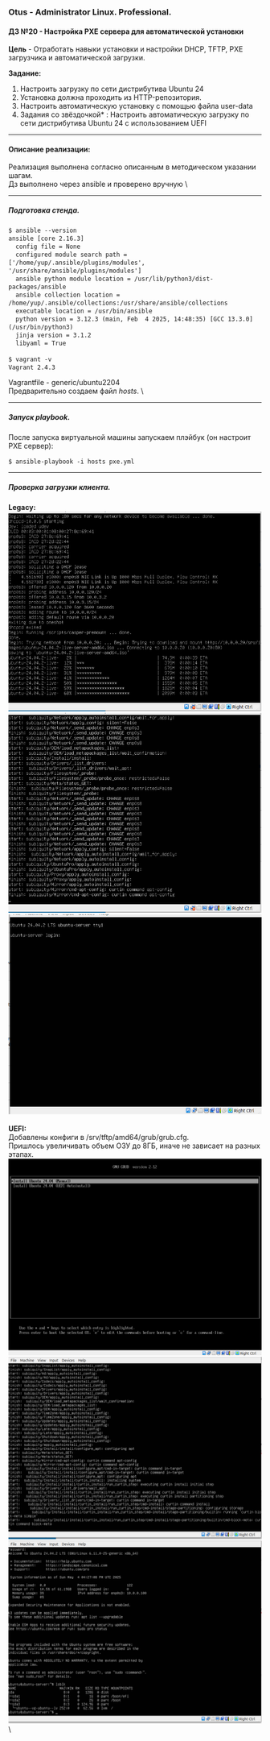 ### **Otus - Administrator Linux. Professional.**  
#### **ДЗ №20 - Настройка PXE сервера для автоматической установки**  
**Цель** - Отработать навыки установки и настройки DHCP, TFTP, PXE загрузчика и автоматической загрузки.

**Задание:**  
1) Настроить загрузку по сети дистрибутива Ubuntu 24
2) Установка должна проходить из HTTP-репозитория.
3) Настроить автоматическую установку c помощью файла user-data
4) Задания со звёздочкой* : Настроить автоматическую загрузку по сети дистрибутива Ubuntu 24 c использованием UEFI


****
#### **Описание реализации:**  
Реализация выполнена согласно описанным в методическом указании шагам. \
Дз выполнено через ansible и проверено вручную \


***
##### Подготовка стенда.
```
$ ansible --version
ansible [core 2.16.3]
  config file = None
  configured module search path = ['/home/yup/.ansible/plugins/modules', '/usr/share/ansible/plugins/modules']
  ansible python module location = /usr/lib/python3/dist-packages/ansible
  ansible collection location = /home/yup/.ansible/collections:/usr/share/ansible/collections
  executable location = /usr/bin/ansible
  python version = 3.12.3 (main, Feb  4 2025, 14:48:35) [GCC 13.3.0] (/usr/bin/python3)
  jinja version = 3.1.2
  libyaml = True

$ vagrant -v
Vagrant 2.4.3
```
Vagrantfile - generic/ubuntu2204\
Предварительно создаем файл *hosts*. \

***
##### Запуск playbook.
После запуска виртуальной машины запускаем плэйбук (он настроит PXE сервер):
```
$ ansible-playbook -i hosts pxe.yml
```
***
##### Проверка загрузки клиента.
**Legacy:**\
![Получение образа](https://github.com/YuP26/O_HT/blob/main/oht20-pxe/screens/legacy-1.png)\
![Процесс установки](https://github.com/YuP26/O_HT/blob/main/oht20-pxe/screens/legacy-2.png)\
![Установленная система](https://github.com/YuP26/O_HT/blob/main/oht20-pxe/screens/legacy-3.png)\
\
**UEFI:**\
Добавлены конфиги в /srv/tftp/amd64/grub/grub.cfg. \
Пришлось увеличивать объем ОЗУ до 8ГБ, иначе не зависает на разных этапах.\
![GRUB](https://github.com/YuP26/O_HT/blob/main/oht20-pxe/screens/uefi-1.png)\
![Процесс установки](https://github.com/YuP26/O_HT/blob/main/oht20-pxe/screens/uefi-2.png)\
![Установленная система](https://github.com/YuP26/O_HT/blob/main/oht20-pxe/screens/uefi-3.png)\
